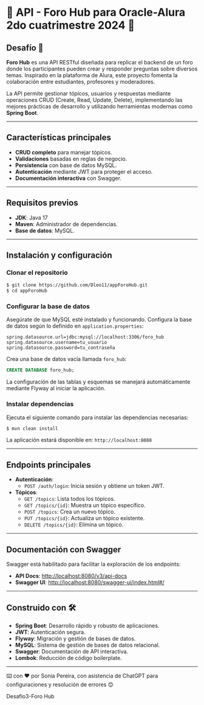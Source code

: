 
# 🚧 API - Foro Hub para Oracle-Alura 2do cuatrimestre 2024 🚧

## Desafío 🚀
**Foro Hub** es una API RESTful diseñada para replicar el backend de un foro donde los participantes pueden crear y responder preguntas sobre diversos temas. Inspirado en la plataforma de Alura, este proyecto fomenta la colaboración entre estudiantes, profesores y moderadores.

La API permite gestionar tópicos, usuarios y respuestas mediante operaciones CRUD (Create, Read, Update, Delete), implementando las mejores prácticas de desarrollo y utilizando herramientas modernas como **Spring Boot**.

---

## Características principales
- **CRUD completo** para manejar tópicos.
- **Validaciones** basadas en reglas de negocio.
- **Persistencia** con base de datos MySQL.
- **Autenticación** mediante JWT para proteger el acceso.
- **Documentación interactiva** con Swagger.

---

## Requisitos previos
- **JDK**: Java 17
- **Maven**: Administrador de dependencias.
- **Base de datos**: MySQL.

---

## Instalación y configuración

### Clonar el repositorio
```bash
$ git clone https://github.com/Dleo11/appForoHub.git
$ cd appForoHub
```

### Configurar la base de datos
Asegúrate de que MySQL esté instalado y funcionando. Configura la base de datos según lo definido en `application.properties`:

```properties
spring.datasource.url=jdbc:mysql://localhost:3306/foro_hub
spring.datasource.username=tu_usuario
spring.datasource.password=tu_contraseña
```

Crea una base de datos vacía llamada `foro_hub`:
```sql
CREATE DATABASE foro_hub;
```
La configuración de las tablas y esquemas se manejará automáticamente mediante Flyway al iniciar la aplicación.

### Instalar dependencias
Ejecuta el siguiente comando para instalar las dependencias necesarias:
```bash
$ mvn clean install
```


La aplicación estará disponible en: `http://localhost:8080`

---

## Endpoints principales
- **Autenticación**:
  - `POST /auth/login`: Inicia sesión y obtiene un token JWT.
- **Tópicos**:
  - `GET /topics`: Lista todos los tópicos.
  - `GET /topics/{id}`: Muestra un tópico específico.
  - `POST /topics`: Crea un nuevo tópico.
  - `PUT /topics/{id}`: Actualiza un tópico existente.
  - `DELETE /topics/{id}`: Elimina un tópico.

---

## Documentación con Swagger
Swagger está habilitado para facilitar la exploración de los endpoints:
- **API Docs**: [http://localhost:8080/v3/api-docs](http://localhost:8080/v3/api-docs)
- **Swagger UI**: [http://localhost:8080/swagger-ui/index.html#/](http://localhost:8080/swagger-ui/index.html#/)

---

## Construido con 🛠️
- **Spring Boot**: Desarrollo rápido y robusto de aplicaciones.
- **JWT**: Autenticación segura.
- **Flyway**: Migración y gestión de bases de datos.
- **MySQL**: Sistema de gestión de bases de datos relacional.
- **Swagger**: Documentación de API interactiva.
- **Lombok**: Reducción de código boilerplate.

---

⌨️ con ❤️ por Sonia Pereira, con asistencia de ChatGPT para configuraciones y resolución de errores 😊

Desafio3-Foro Hub